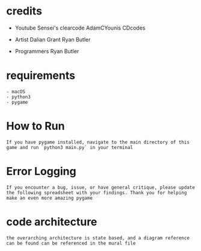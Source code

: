 # credits

- Youtube Sensei's
clearcode
AdamCYounis
CDcodes


- Artist
Dalian Grant 
Ryan Butler

- Programmers
Ryan Butler

#	requirements
	- macOS
	- python3
	- pygame

# How to Run
	If you have pygame installed, navigate to the main directory of this game and run `python3 main.py` in your terminal

# Error Logging
	If you encounter a bug, issue, or have general critique, please update the following spreadsheet with your findings. Thank you for helping make an even more amazing pygame

# code architecture 
	the overarching architecture is state based, and a diagram reference can be found can be referenced in the mural file

